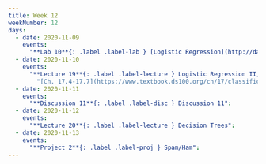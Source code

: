 ```yaml
---
title: Week 12
weekNumber: 12
days:
  - date: 2020-11-09
    events:
      "**Lab 10**{: .label .label-lab } [Logistic Regression](http://data100.datahub.berkeley.edu/hub/user-redirect/git-sync?repo=https://github.com/DS-100/fa20&subPath=lab/lab10) (due Nov 9.)":
  - date: 2020-11-10
    events:
      "**Lecture 19**{: .label .label-lecture } Logistic Regression II, Classification":
        "[Ch. 17.4-17.7](https://www.textbook.ds100.org/ch/17/classification_log_reg.html)"
  - date: 2020-11-11
    events:
      "**Discussion 11**{: .label .label-disc } Discussion 11":
  - date: 2020-11-12
    events:
      "**Lecture 20**{: .label .label-lecture } Decision Trees":
  - date: 2020-11-13
    events:
      "**Project 2**{: .label .label-proj } Spam/Ham":
---
```


